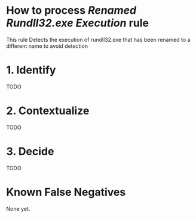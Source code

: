 # How to process *Renamed Rundll32.exe Execution* rule
This rule Detects the execution of rundll32.exe that has been renamed to a different name to avoid detection

# 1. Identify
TODO

# 2. Contextualize
TODO

# 3. Decide
TODO

# Known False Negatives
None yet.
